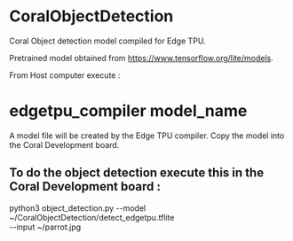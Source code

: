 # CoralObjectDetection
Coral Object detection model compiled for Edge TPU.

Pretrained model obtained from https://www.tensorflow.org/lite/models.

From Host computer execute :

# edgetpu_compiler model_name
 
 A model file will be created by the Edge TPU compiler. Copy the model into the Coral Development board.
 
## To do the object detection execute this in the Coral Development board :

python3 object_detection.py --model \
~/CoralObjectDetection/detect_edgetpu.tflite \
--input ~/parrot.jpg
